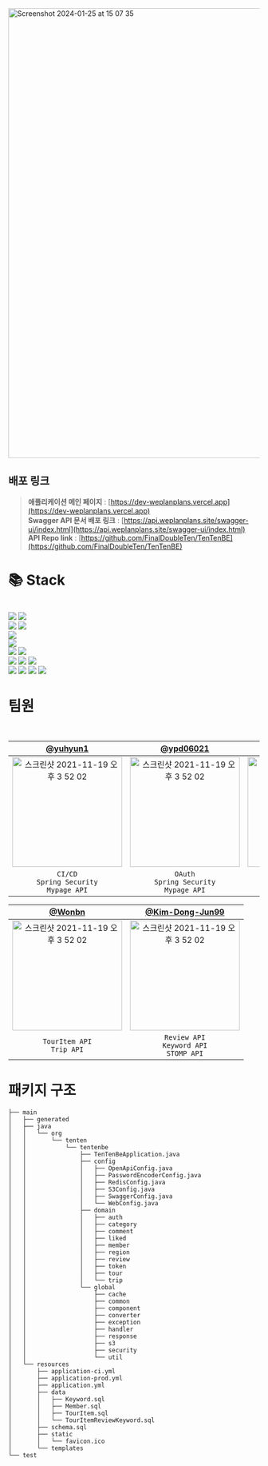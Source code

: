 <img width="900" alt="Screenshot 2024-01-25 at 15 07 35" src="https://github.com/FinalDoubleTen/TenTenSTOMP/assets/95599193/25ecdd9c-c19f-4f34-b278-66d72de5baa8">


## 배포 링크

> **애플리케이션 메인 페이지** : [https://dev-weplanplans.vercel.app](https://dev-weplanplans.vercel.app)
> <br/>
> **Swagger API 문서 배포 링크** : [https://api.weplanplans.site/swagger-ui/index.html](https://api.weplanplans.site/swagger-ui/index.html)
> <br/>
> **API Repo link** : [https://github.com/FinalDoubleTen/TenTenBE](https://github.com/FinalDoubleTen/TenTenBE)


# 📚 Stack
<br/>
<div algin = left>
  <img src="https://img.shields.io/badge/java-FF5A00?style=for-the-badge&logo=Java&logoColor=white">
  <img src="https://img.shields.io/badge/gradle-02303A?style=for-the-badge&logo=gradle&logoColor=white">
  <br/>
  <img src="https://img.shields.io/badge/spring-6DB33F?style=for-the-badge&logo=springboot&logoColor=black">
  <img src="https://img.shields.io/badge/spring security-6DB33F?style=for-the-badge&logo=springsecurity&logoColor=black">
  <br/>
  <img src="https://img.shields.io/badge/swagger-85EA2D?style=for-the-badge&logo=swagger&logoColor=black">

  <br/>
  <img src="https://img.shields.io/badge/mysql-4479A1?style=for-the-badge&logo=mysql&logoColor=white">
  <br/>
  <img src="https://img.shields.io/badge/github actions-2088FF?style=for-the-badge&logo=githubactions&logoColor=white">
  <img src="https://img.shields.io/badge/github-181717?style=for-the-badge&logo=github&logoColor=white">
  <br/>
  <img src="https://img.shields.io/badge/ubuntu-E95420?style=for-the-badge&logo=ubuntu&logoColor=black">
  <img src="https://img.shields.io/badge/aws ec2-232F3E?style=for-the-badge&logo=amazonec2&logoColor=white">
  <img src="https://img.shields.io/badge/aws s3-569A31?style=for-the-badge&logo=amazons3&logoColor=white">
  <br/>
  <img src="https://img.shields.io/badge/notion-000000?style=for-the-badge&logo=notion&logoColor=white">
  <img src="https://img.shields.io/badge/slack-4A154B?style=for-the-badge&logo=slack&logoColor=white">
  <img src="https://img.shields.io/badge/intellij-000000?style=for-the-badge&logo=intellijidea&logoColor=white">
  <img src="https://img.shields.io/badge/postman-FF6C37?style=for-the-badge&logo=postman&logoColor=black">
</div>



# 팀원

<br/>

|    [@yuhyun1](https://github.com/yuhyun1)   |      [@ypd06021](https://github.com/ypd06021)         |           [@Jundev21](https://github.com/Jundev21)        |
|:-------------------------------------------------------------------------:|:---------------------------------------------------:|:-----------------------------------:|
| <img width="220" alt="스크린샷 2021-11-19 오후 3 52 02" src="https://github.com/FinalDoubleTen/TenTenBe/assets/95599193/e77c2c9d-3cb5-469a-8ea9-074a50daacd2"> | <img width="220" alt="스크린샷 2021-11-19 오후 3 52 02" src="https://github.com/FinalDoubleTen/TenTenBe/assets/95599193/9706d573-8787-4ffb-8eb7-952e64039a84"> | <img width="220" alt="스크린샷 2021-11-19 오후 3 52 02" src="https://github.com/FinalDoubleTen/TenTenBe/assets/95599193/fe93e567-f389-4bfc-adb2-d3e446395fd8"> |
|                                                                    `CI/CD` <br/> `Spring Security` <br/> `Mypage API`                                                                    |                                                           `OAuth` <br/> `Spring Security` <br/> `Mypage API`                                                           |                                                                    `Comment API` <br/> `Test Code`                                                                     |

|                                                                   [@Wonbn](https://github.com/Wonbn)                                                                   |                                                       [@Kim-Dong-Jun99](https://github.com/Kim-Dong-Jun99)                                                       |
|:----------------------------------------------------------------------------------------------------------------------------------------------------------------------:|:----------------------------------------------------------------------------------------------------------------------------------------------------------------:|
| <img width="220" alt="스크린샷 2021-11-19 오후 3 52 02" src="https://github.com/FinalDoubleTen/TenTenBe/assets/95599193/d73ce956-6b12-4518-8ca7-4ad227ddbd4e"> | <img width="220" alt="스크린샷 2021-11-19 오후 3 52 02" src="https://github.com/FinalDoubleTen/TenTenBe/assets/95599193/1617078f-5056-42a4-9bae-0ac0c70d03af"> |
|                                                                    `TourItem API` <br/> `Trip API`                                                                     |                                                        `Review API` <br/> `Keyword API` <br/> `STOMP API`                                                         |

</div>

# 패키지 구조
```
├── main
│   ├── generated
│   ├── java
│   │   └── org
│   │       └── tenten
│   │           └── tentenbe
│   │               ├── TenTenBeApplication.java
│   │               ├── config
│   │               │   ├── OpenApiConfig.java
│   │               │   ├── PasswordEncoderConfig.java
│   │               │   ├── RedisConfig.java
│   │               │   ├── S3Config.java
│   │               │   ├── SwaggerConfig.java
│   │               │   └── WebConfig.java
│   │               ├── domain
│   │               │   ├── auth
│   │               │   ├── category
│   │               │   ├── comment
│   │               │   ├── liked
│   │               │   ├── member
│   │               │   ├── region
│   │               │   ├── review
│   │               │   ├── token
│   │               │   ├── tour
│   │               │   └── trip
│   │               └── global
│   │                   ├── cache
│   │                   ├── common
│   │                   ├── component
│   │                   ├── converter
│   │                   ├── exception
│   │                   ├── handler
│   │                   ├── response
│   │                   ├── s3
│   │                   ├── security
│   │                   └── util
│   └── resources
│       ├── application-ci.yml
│       ├── application-prod.yml
│       ├── application.yml
│       ├── data
│       │   ├── Keyword.sql
│       │   ├── Member.sql
│       │   ├── TourItem.sql
│       │   └── TourItemReviewKeyword.sql
│       ├── schema.sql
│       ├── static
│       │   └── favicon.ico
│       └── templates
└── test
```
